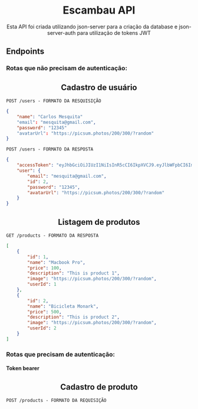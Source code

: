 <h1 align="center"> 
  Escambau API 
</h1>

<p align="center">
  Esta API foi criada utilizando json-server para a criação da database e json-server-auth para utilização de tokens JWT
</p>


## Endpoints
 
### Rotas que não precisam de autenticação:

<h2 align ='center'> Cadastro de usuário </h2>

`POST /users - FORMATO DA RESQUISIÇÃO`
```json
{
    "name": "Carlos Mesquita"
    "email": "mesquita@gmail.com",
    "password": "12345"
    "avatarUrl": "https://picsum.photos/200/300/?random"
}
```

`POST /users - FORMATO DA RESPOSTA`
```json
{
    "accessToken": "eyJhbGciOiJIUzI1NiIsInR5cCI6IkpXVCJ9.eyJlbWFpbCI6Im1lc3F1aXRhQGdtYWlsLmNvbSIsImlhdCI6MTY2MTgwMjk1NywiZXhwIjoxNjYxODA2NTU3LCJzdWIiOiIyIn0.w4_2qnVK9eNGX8M_4hG3YOUmpJc2YkmPKqx7-M8Kdl0",
    "user": {
        "email": "mesquita@gmail.com",
        "id": 2,
        "password": "12345",
        "avatarUrl": "https://picsum.photos/200/300/?random"
    }
}
```

<h2 align ='center'> Listagem de produtos </h2>

`GET /products - FORMATO DA RESPOSTA`
```json
[
    {
        "id": 1,
        "name": "Macbook Pro",
        "price": 100,
        "description": "This is product 1",
        "image": "https://picsum.photos/200/300/?random",
        "userId": 1
    },
    {
        "id": 2,
        "name": "Bicicleta Monark",
        "price": 500,
        "description": "This is product 2",
        "image": "https://picsum.photos/200/300/?random",
        "userId": 2
    }
]
```
### Rotas que precisam de autenticação:
#### Token bearer

<h2 align ='center'> Cadastro de produto </h2>

`POST /products - FORMATO DA REQUISIÇÃO`
```json


